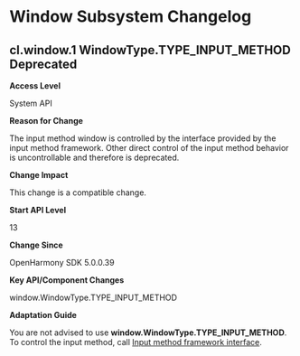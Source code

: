 # Window Subsystem Changelog
## cl.window.1 WindowType.TYPE_INPUT_METHOD Deprecated

**Access Level**

System API

**Reason for Change**

The input method window is controlled by the interface provided by the input method framework. Other direct control of the input method behavior is uncontrollable and therefore is deprecated.

**Change Impact**

This change is a compatible change.

**Start API Level**

13

**Change Since**

OpenHarmony SDK 5.0.0.39

**Key API/Component Changes**

window.WindowType.TYPE_INPUT_METHOD

**Adaptation Guide**

You are not advised to use **window.WindowType.TYPE_INPUT_METHOD**. To control the input method, call [Input method framework interface](../../../application-dev/inputmethod/inputmethod_application_guide.md).
